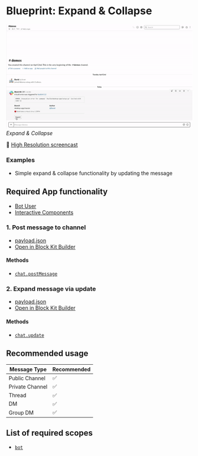 # Blueprint: Expand & Collapse

![](expand-collapse.gif)  
*Expand & Collapse*

🎥 [High Resolution screencast](expand-collapse.mp4)

### Examples

* Simple expand & collapse functionality by updating the message

## Required App functionality

* [Bot User](https://api.slack.com/bot-users)
* [Interactive Components](https://api.slack.com/interactive-messages)

### 1. Post message to channel

* [payload.json](payload-collapse.json)
* [Open in Block Kit Builder](https://api.slack.com/tools/block-kit-builder?blocks=%5B%7B%22type%22%3A%22section%22%2C%22text%22%3A%7B%22type%22%3A%22mrkdwn%22%2C%22text%22%3A%22A%20build%20error%20was%20triggered%20for%20%3Cfakelink.toUrl.com%7Cbuild%20%23112%3E%5Cn%60%60%60ERROR%3A%20Invocation%20error%20for%20command%20%27%2Fbuild%2Fdesktop-app%2Fsetup.py%27%20(exited%20with%20code%201)%60%60%60%22%7D%2C%22fields%22%3A%5B%7B%22type%22%3A%22mrkdwn%22%2C%22text%22%3A%22*Branch*%5Cndesktop-app%2Fmaster%22%7D%2C%7B%22type%22%3A%22mrkdwn%22%2C%22text%22%3A%22*Author*%5Cn%3Cfakelink.toUser.com%7C%40David%3E%22%7D%5D%7D%2C%7B%22type%22%3A%22context%22%2C%22elements%22%3A%5B%7B%22type%22%3A%22mrkdwn%22%2C%22text%22%3A%22%3Ared_circle%3A%20Build%20failed%20at%20March%2014%20at%201%3A59PM%22%7D%5D%7D%2C%7B%22type%22%3A%22divider%22%7D%2C%7B%22type%22%3A%22actions%22%2C%22elements%22%3A%5B%7B%22type%22%3A%22button%22%2C%22text%22%3A%7B%22type%22%3A%22plain_text%22%2C%22emoji%22%3Atrue%2C%22text%22%3A%22Expand%22%7D%2C%22value%22%3A%22expand%22%7D%5D%7D%5D)

#### Methods

* [`chat.postMessage`](https://api.slack.com/methods/chat.postMessage)


### 2. Expand message via update

* [payload.json](payload-expand.json)
* [Open in Block Kit Builder](https://api.slack.com/tools/block-kit-builder?blocks=%5B%7B%22type%22%3A%22section%22%2C%22text%22%3A%7B%22type%22%3A%22mrkdwn%22%2C%22text%22%3A%22A%20build%20error%20was%20triggered%20for%20%3Cfakelink.toUrl.com%7Cbuild%20%23112%3E%5Cn%60%60%60ERROR%3A%20Invocation%20error%20for%20command%20%27%2Fbuild%2Fdesktop-app%2Fsetup.py%27%20(exited%20with%20code%201)%60%60%60%22%7D%2C%22fields%22%3A%5B%7B%22type%22%3A%22mrkdwn%22%2C%22text%22%3A%22*Branch*%5Cndesktop-app%2Fmaster%22%7D%2C%7B%22type%22%3A%22mrkdwn%22%2C%22text%22%3A%22*Author*%5Cn%3Cfakelink.toUser.com%7C%40David%3E%22%7D%2C%7B%22type%22%3A%22mrkdwn%22%2C%22text%22%3A%22*Version*%5Cn3.14.15%22%7D%2C%7B%22type%22%3A%22mrkdwn%22%2C%22text%22%3A%22*Commit*%5Cn%3Cfakelink.toUrl.com%7Ccedbadc8550%3E%22%7D%5D%7D%2C%7B%22type%22%3A%22section%22%2C%22text%22%3A%7B%22type%22%3A%22mrkdwn%22%2C%22text%22%3A%22*Stack%20trace*%5Cn%60%60%60During%20handling%20of%20the%20above%20exception%2C%20another%20exception%20occurred%3A%5Cn%5CnTraceback%20(most%20recent%20call%20last)%3A%5CnFile%20%27%3Cstring%3E%27%2C%20line%201%2C%20in%20%3Cmodule%3E%5CnFile%20%27%2Ftmp%2Fpip-install-w9661i00%2Fpycares%2Fsetup.py%27%2C%20line%2045%2C%20in%20%3Cmodule%3E%5Cnzip_safe%20%20%20%20%20%20%20%20%20%3D%20False%5CnFile%20%27%2Fusr%2Flocal%2Flib%2Fpython3.7%2Fsite-packages%2Fsetuptools%2F__init__.py%27%2C%20line%20144%2C%20in%20setup%5Cn_install_setup_requires(attrs)%5CnFile%20%27%2Fusr%2Flocal%2Flib%2Fpython3.7%2Fsite-packages%2Fsetuptools%2F__init__.py%27%2C%20line%20139%2C%20in%20_install_setup_requires%5Cndist.fetch_build_eggs(dist.setup_requires)%5CnFile%20%27%2Fusr%2Flocal%2Flib%2Fpython3.7%2Fsite-packages%2Fsetuptools%2Fdist.py%27%2C%20line%20717%2C%20in%20fetch_build_eggs%5Cnreplace_conflicting%3DTrue%2C%5CnFile%20%27%2Fusr%2Flocal%2Flib%2Fpython3.7%2Fsite-packages%2Fpkg_resources%2F__init__.py%27%2C%20line%20782%2C%20in%20resolve%5Cnreplace_conflicting%3Dreplace_conflicting%5CnFile%20%27%2Fusr%2Flocal%2Flib%2Fpython3.7%2Fsite-packages%2Fpkg_resources%2F__init__.py%27%2C%20line%201065%2C%20in%20best_match%5Cnreturn%20self.obtain(req%2C%20installer)%5Cndistutils.errors.DistutilsError%3A%20Setup%20script%20exited%20with%20error%3A%20command%20%27gcc%27%20failed%20with%20exit%20status%201%5Cn----------------------------------------%5Cn%5CnERROR%3A%20Command%20%27python%20setup.py%20egg_info%27%20failed%20with%20error%20code%201%20in%20%2Ftmp%2Fpip-install-w9661i00%2Fpycares%2F%60%60%60%22%7D%7D%2C%7B%22type%22%3A%22context%22%2C%22elements%22%3A%5B%7B%22type%22%3A%22mrkdwn%22%2C%22text%22%3A%22%3Ared_circle%3A%20Build%20failed%20at%20March%2014%20at%201%3A59PM%22%7D%5D%7D%2C%7B%22type%22%3A%22divider%22%7D%2C%7B%22type%22%3A%22actions%22%2C%22elements%22%3A%5B%7B%22type%22%3A%22button%22%2C%22text%22%3A%7B%22type%22%3A%22plain_text%22%2C%22emoji%22%3Atrue%2C%22text%22%3A%22Collapse%22%7D%2C%22value%22%3A%22collapse%22%7D%5D%7D%5D)

#### Methods

* [`chat.update`](https://api.slack.com/methods/chat.update)

## Recommended usage

| Message Type  | Recommended |
| ------------- | ------------- |
| Public Channel | :white_check_mark: | 
| Private Channel | :white_check_mark: | 
| Thread | :white_check_mark: |
| DM | :white_check_mark: |
| Group DM | :white_check_mark: |

## List of required scopes

* [`bot`](https://api.slack.com/scopes/bot)

